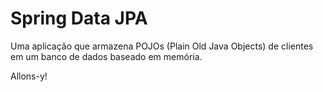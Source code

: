 # Spring Data JPA

Uma aplicação que armazena POJOs (Plain Old Java Objects) de clientes em um banco de dados baseado em memória.

Allons-y!